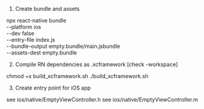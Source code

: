 1. Create bundle and assets

npx react-native bundle \
  --platform ios \
  --dev false \
  --entry-file index.js \
  --bundle-output empty.bundle/main.jsbundle \
  --assets-dest empty.bundle

2. Compile RN dependencies as .xcframework [check -workspace]

chmod +x build_xcframework.sh
./build_xcframework.sh

3. Create entry point for iOS app

see ios/native/EmptyViewController.h
see ios/native/EmptyViewController.m

